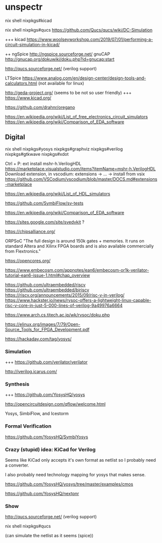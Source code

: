 # unspectr

nix shell nixpkgs#kicad

nix shell nixpkgs#qucs
https://github.com/Qucs/qucs/wiki/DC-Simulation

+++ kicad
https://www.woolseyworkshop.com/2019/07/01/performing-a-circuit-simulation-in-kicad/

++ ngSpice http://ngspice.sourceforge.net/
gnuCAP http://gnucap.org/dokuwiki/doku.php?id=gnucap:start

http://qucs.sourceforge.net/ (verilog support)


LTSpice https://www.analog.com/en/design-center/design-tools-and-calculators.html (not available for linux)

http://geda-project.org/ (seems to be not so user friendly)
+++ https://www.kicad.org/

https://github.com/drahnr/oregano


https://en.wikipedia.org/wiki/List_of_free_electronics_circuit_simulators
https://en.wikipedia.org/wiki/Comparison_of_EDA_software

## Digital

nix shell nixpkgs#yosys nixpkgs#graphviz nixpkgs#verilog nixpkgs#gtkwave nixpkgs#xdot

Ctrl + P: ext install mshr-h.VerilogHDL
https://marketplace.visualstudio.com/items?itemName=mshr-h.VerilogHDL
Download extension, in vscodium: extensions -> ... -> install from vsix
https://github.com/VSCodium/vscodium/blob/master/DOCS.md#extensions-marketplace

https://en.wikipedia.org/wiki/List_of_HDL_simulators

https://github.com/SymbiFlow/sv-tests

https://en.wikipedia.org/wiki/Comparison_of_EDA_software

https://sites.google.com/site/svedvkit ?

https://chipsalliance.org/

ORPSoC "The full design is around 150k gates + memories. It runs on standard Altera and Xilinx FPGA boards and is also available commercially from Flextronics."

https://opencores.org/

https://www.embecosm.com/appnotes/ean6/embecosm-or1k-verilator-tutorial-ean6-issue-1.html#chap_overview

https://github.com/ultraembedded/riscv
https://github.com/ultraembedded/biriscv
https://riscv.org/announcements/2015/09/risc-v-in-verilog/
https://www.hackster.io/news/rvsoc-offers-a-lightweight-linux-capable-risc-v-core-in-just-5-000-lines-of-verilog-9a49976a6664

https://www.arch.cs.titech.ac.jp/wk/rvsoc/doku.php

https://elinux.org/images/7/79/Open-Source_Tools_for_FPGA_Development.pdf

https://hackaday.com/tag/yosys/



### Simulation

+++ https://github.com/verilator/verilator

http://iverilog.icarus.com/

### Synthesis

+++ https://github.com/YosysHQ/yosys

http://opencircuitdesign.com/qflow/welcome.html

Yosys, SimbiFlow, and Icestorm

### Formal Verification

https://github.com/YosysHQ/SymbiYosys

### Crazy (stupid) idea: KiCad for Verilog

Seems like KiCad only accepts it's own format as netlist so I probably need a converter.

I also probably need technology mapping for yosys that makes sense.

https://github.com/YosysHQ/yosys/tree/master/examples/cmos

https://github.com/YosysHQ/nextpnr

### Show 

http://qucs.sourceforge.net/ (verilog support)

nix shell nixpkgs#qucs

(can simulate the netlist as it seems (spice))